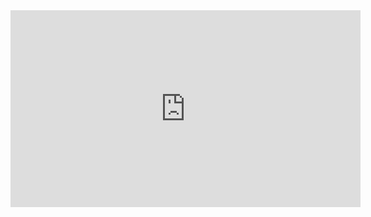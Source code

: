 <iframe width="560" height="315" src="https://www.youtube.com/embed/Kj4JyqEYOd4" frameborder="0" allow="accelerometer; autoplay; clipboard-write; encrypted-media; gyroscope; picture-in-picture" allowfullscreen></iframe>